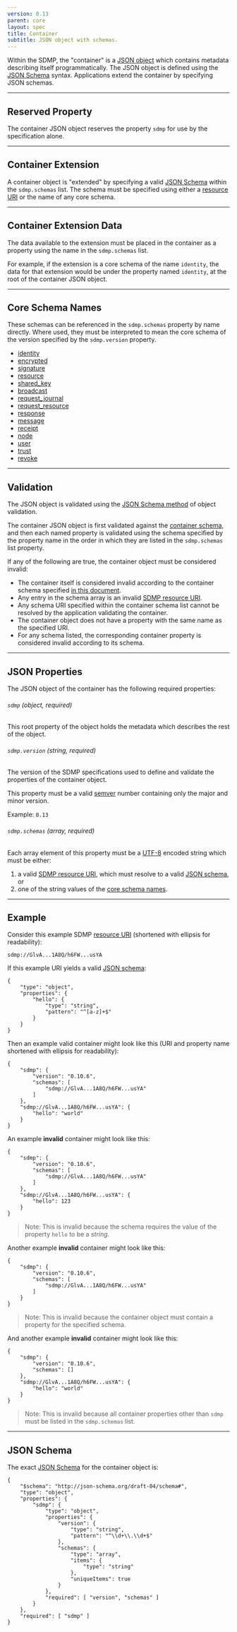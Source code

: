 ```yaml
---
version: 0.13
parent: core
layout: spec
title: Container
subtitle: JSON object with schemas.
---
```



Within the SDMP, the "container" is a [JSON object](http://json.org/) which
contains metadata describing itself programmatically. The JSON object is
defined using the [JSON Schema](http://json-schema.org/) syntax.
Applications extend the container by specifying JSON schemas.

---

## Reserved Property

The container JSON object reserves the property `sdmp` for
use by the specification alone.

---

## Container Extension

A container object is "extended" by specifying a valid
[JSON Schema](http://json-schema.org/) within the `sdmp.schemas`
list. The schema must be specified using either a
[resource URI](../resource#resource-uri) or the name
of any core schema.

---

## Container Extension Data

The data available to the extension must be placed in
the container as a property using the name in the
`sdmp.schemas` list.

For example, if the extension is a core schema of the name
`identity`, the data for that extension would be under the
property named `identity`, at the root of the container
JSON object.

---

## Core Schema Names

These schemas can be referenced in the `sdmp.schemas` property
by name directly. Where used, they must be interpreted to mean
the core schema of the version specified by the `sdmp.version`
property.

* [identity](../identity)
* [encrypted](../encrypted)
* [signature](../signature)
* [resource](../resource)
* [shared_key](../../network/shared_key) <!-- should this be part of core? -->
* [broadcast](../../journal/broadcast)
* [request_journal](../../journal/request_journal)
* [request_resource](../../journal/request_resource)
* [response](../../journal/response)
* [message](../../schema/message)
* [receipt](../../schema/receipt)
* [node](../../schema/node)
* [user](../../schema/user)
* [trust](../../schema/trust)
* [revoke](../../schema/revoke)

---

## Validation

The JSON object is validated using the
[JSON Schema method](http://json-schema.org/latest/json-schema-validation.html)
of object validation.

The container JSON object is first validated against the
[container schema](#json-schema), and then each named property
is validated using the schema specified by the property name
in the order in which they are listed in the `sdmp.schemas`
list property.

If any of the following are true, the container object must be considered invalid:

* The container itself is considered invalid according to the container
  schema specified [in this document](#json-schema).
* Any entry in the schema array is an invalid
  [SDMP resource URI](../resource#resource-uri).
* Any schema URI specified within the container schema list cannot be
  resolved by the application validating the container.
* The container object does not have a property with the same name
  as the specified URI.
* For any schema listed, the corresponding container property is
  considered invalid according to its schema.

---

## JSON Properties

The JSON object of the container has the following required properties:

###### `sdmp` *(object, required)*

This root property of the object holds the metadata which describes the
rest of the object.

###### `sdmp.version` *(string, required)*

The version of the SDMP specifications used to define and validate the
properties of the container object.

This property must be a valid [semver](http://semver.org/) number
containing only the major and minor version.

Example: `0.13`

###### `sdmp.schemas` *(array, required)*

Each array element of this property must be a [UTF-8](http://www.utf-8.com/)
encoded string which must be either:

1. a valid [SDMP resource URI](../../journal/resource#resource-uri), which must
	resolve to a valid [JSON schema](http://json-schema.org/), or
2. one of the string values of the [core schema names](#core-schema-names).

---

## Example

Consider this example SDMP [resource URI](../resource/#resource-uri)
(shortened with ellipsis for readability):

	sdmp://GlvA...1A8Q/h6FW...usYA

If this example URI yields a valid [JSON schema](http://json-schema.org/):

	{
		"type": "object",
		"properties": {
			"hello": {
				"type": "string",
				"pattern": "^[a-z]+$"
			}
		}
	}

Then an example valid container might look like this (URI and property
name shortened with ellipsis for readability):

	{
		"sdmp": {
			"version": "0.10.6",
			"schemas": [
				"sdmp://GlvA...1A8Q/h6FW...usYA"
			]
		},
		"sdmp://GlvA...1A8Q/h6FW...usYA": {
			"hello": "world"
		}
	}

An example **invalid** container might look like this:

	{
		"sdmp": {
			"version": "0.10.6",
			"schemas": [
				"sdmp://GlvA...1A8Q/h6FW...usYA"
			]
		},
		"sdmp://GlvA...1A8Q/h6FW...usYA": {
			"hello": 123
		}
	}

> Note: This is invalid because the schema requires the value of
> the property `hello` to be a *string*.

Another example **invalid** container might look like this:

	{
		"sdmp": {
			"version": "0.10.6",
			"schemas": [
				"sdmp://GlvA...1A8Q/h6FW...usYA"
			]
		}
	}

> Note: This is invalid because the container object must contain
> a property for the specified schema.

And another example **invalid** container might look like this:

	{
		"sdmp": {
			"version": "0.10.6",
			"schemas": []
		},
		"sdmp://GlvA...1A8Q/h6FW...usYA": {
			"hello": "world"
		}
	}

> Note: This is invalid because all container properties other
> than `sdmp` must be listed in the `sdmp.schemas` list.

---

## JSON Schema

The exact [JSON Schema](http://json-schema.org/) for the container object is:

	{
		"$schema": "http://json-schema.org/draft-04/schema#",
		"type": "object",
		"properties": {
			"sdmp": {
				"type": "object",
				"properties": {
					"version": {
						"type": "string",
						"pattern": "^\\d+\\.\\d+$"
					},
					"schemas": {
						"type": "array",
						"items": {
							"type": "string"
						},
						"uniqueItems": true
					}
				},
				"required": [ "version", "schemas" ]
			}
		},
		"required": [ "sdmp" ]
	}

